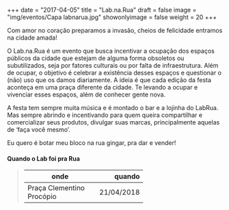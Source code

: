 +++
date = "2017-04-05"
title = "Lab.na.Rua"
draft = false
image = "img/eventos/Capa labnarua.jpg"
showonlyimage = false
weight = 20
+++

Com amor no coração preparamos a invasão, cheios de felicidade entramos na cidade amada!
<!--more-->

O Lab.na.Rua é um evento que busca incentivar a ocupação dos espaços públicos da cidade que estejam de alguma forma obsoletos ou subutilizados, seja por fatores culturais ou por falta de infraestrutura. Além de ocupar, o objetivo é celebrar a existência desses espaços e questionar o (não) uso que os damos diariamente. A ideia é que cada edição da festa aconteça em uma praça diferente da cidade. Te levando a ocupar e vivenciar esses espaços, além de conhecer gente nova.

A festa tem sempre muita música e é montado o bar e a lojinha do LabRua. Mas sempre abrindo e incentivando para quem queira compartilhar e comercializar seus produtos, divulgar suas marcas, principalmente aquelas de ‘faça você mesmo’.

Eu quero é botar meu bloco na rua
gingar, pra dar e vender!


#### Quando o Lab foi pra Rua

> onde          | quando
> -----     | ---:
> Praça Clementino Procópio |   21/04/2018



<style>
table:nth-of-type(1) {
    display:table;
    width:60%;
}
table:nth-of-type(1) th:nth-of-type(2) {
    width:10%;
}
</style>
